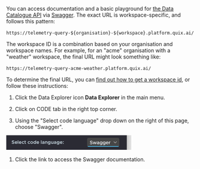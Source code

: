 You can access documentation and a basic playground for [the Data
Catalogue API](intro.md) via
[Swagger](https://swagger.io/). The exact URL is workspace-specific, and
follows this pattern:

    https://telemetry-query-${organisation}-${workspace}.platform.quix.ai/

The workspace ID is a combination based on your organisation and
workspace names. For example, for an "acme" organisation with a
"weather" workspace, the final URL might look something like:

    https://telemetry-query-acme-weather.platform.quix.ai/

To determine the final URL, you can [find out how to get a workspace
id](../../platform/how-to/get-workspace-id.md), or follow these
instructions:

1.  Click the Data Explorer icon **Data Explorer** in the main menu.

2.  Click on CODE tab in the right top corner.

3.  Using the "Select code language" drop down on the right of this
    page, choose "Swagger".

![code-lang-swagger.png](../images/code-lang-swagger.png)

1.  Click the link to access the Swagger documentation.
